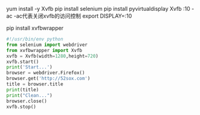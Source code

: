 yum install -y Xvfb
pip install selenium
pip install pyvirtualdisplay
Xvfb :10 -ac
-ac代表关闭xvfb的访问控制
export DISPLAY=:10


pip install xvfbwrapper

```python
#!/usr/bin/env python
from selenium import webdriver
from xvfbwrapper import Xvfb
xvfb = Xvfb(width=1280,height=720)
xvfb.start()
print('Start...')
browser = webdriver.Firefox()
browser.get('http://52sox.com')
title = browser.title
print(title)
print("Clean...")
browser.close()
xvfb.stop()
```
